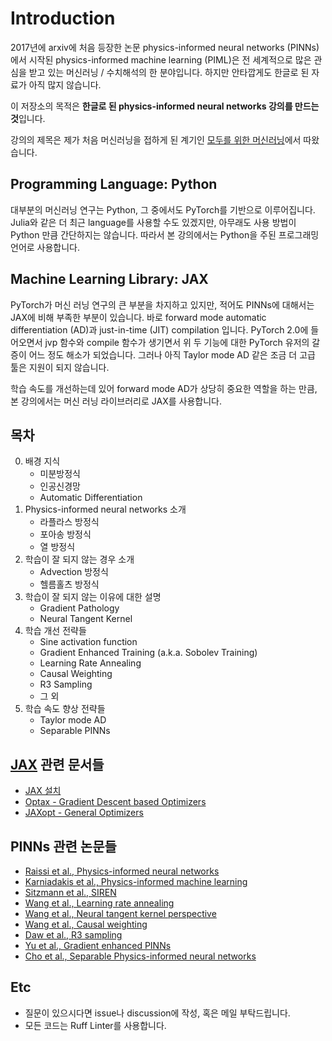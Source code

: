 # Introduction
2017년에 arxiv에 처음 등장한 논문 physics-informed neural networks (PINNs)에서 시작된 physics-informed machine learning (PIML)은 전 세계적으로 많은 관심을 받고 있는 머신러닝 / 수치해석의 한 분야입니다.
하지만 안타깝게도 한글로 된 자료가 아직 많지 않습니다.

이 저장소의 목적은 **한글로 된 physics-informed neural networks 강의를 만드는 것**입니다.

강의의 제목은 제가 처음 머신러닝을 접하게 된 계기인 [모두를 위한 머신러닝](https://hunkim.github.io/ml/)에서 따왔습니다.


## Programming Language: Python
대부분의 머신러닝 연구는 Python, 그 중에서도 PyTorch를 기반으로 이루어집니다.
Julia와 같은 더 최근 language를 사용할 수도 있겠지만, 아무래도 사용 방법이 Python 만큼 간단하지는 않습니다.
따라서 본 강의에서는 Python을 주된 프로그래밍 언어로 사용합니다.


## Machine Learning Library: JAX
PyTorch가 머신 러닝 연구의 큰 부분을 차지하고 있지만, 적어도 PINNs에 대해서는 JAX에 비해 부족한 부분이 있습니다.
바로 forward mode automatic differentiation (AD)과 just-in-time (JIT) compilation 입니다.
PyTorch 2.0에 들어오면서 jvp 함수와 compile 함수가 생기면서 위 두 기능에 대한 PyTorch 유저의 갈증이 어느 정도 해소가 되었습니다.
그러나 아직 Taylor mode AD 같은 조금 더 고급 툴은 지원이 되지 않습니다.

학습 속도를 개선하는데 있어 forward mode AD가 상당히 중요한 역할을 하는 만큼, 본 강의에서는 머신 러닝 라이브러리로 JAX를 사용합니다.


## 목차
0. 배경 지식
    - 미분방정식
    - 인공신경망
    - Automatic Differentiation 
1. Physics-informed neural networks 소개
    - 라플라스 방정식
    - 포아송 방정식
    - 열 방정식
2. 학습이 잘 되지 않는 경우 소개
    - Advection 방정식
    - 헬름홀츠 방정식
3. 학습이 잘 되지 않는 이유에 대한 설명
    - Gradient Pathology
    - Neural Tangent Kernel
4. 학습 개선 전략들
    - Sine activation function
    - Gradient Enhanced Training (a.k.a. Sobolev Training)
    - Learning Rate Annealing
    - Causal Weighting
    - R3 Sampling
    - 그 외
5. 학습 속도 향상 전략들
    - Taylor mode AD
    - Separable PINNs


## [JAX](https://jax.readthedocs.io/en/latest/index.html) 관련 문서들
- [JAX 설치](https://jax.readthedocs.io/en/latest/installation.html)
- [Optax - Gradient Descent based Optimizers](https://optax.readthedocs.io/en/latest/)
- [JAXopt - General Optimizers](https://jaxopt.github.io/stable/index.html)


## PINNs 관련 논문들
- [Raissi et al., Physics-informed neural networks](https://www.sciencedirect.com/science/article/pii/S0021999118307125)
- [Karniadakis et al., Physics-informed machine learning](https://www.nature.com/articles/s42254-021-00314-5)
- [Sitzmann et al., SIREN](https://proceedings.neurips.cc/paper/2020/hash/53c04118df112c13a8c34b38343b9c10-Abstract.html)
- [Wang et al., Learning rate annealing](https://epubs.siam.org/doi/abs/10.1137/20M1318043)
- [Wang et al., Neural tangent kernel perspective](https://www.sciencedirect.com/science/article/pii/S002199912100663X)
- [Wang et al., Causal weighting](https://www.sciencedirect.com/science/article/pii/S0045782524000690)
- [Daw et al., R3 sampling](https://openreview.net/forum?id=Jzliv-bxZla)
- [Yu et al., Gradient enhanced PINNs](https://www.sciencedirect.com/science/article/pii/S0045782522001438)
- [Cho et al., Separable Physics-informed neural networks](https://proceedings.neurips.cc/paper_files/paper/2023/hash/4af827e7d0b7bdae6097d44977e87534-Abstract-Conference.html)


## Etc
- 질문이 있으시다면 issue나 discussion에 작성, 혹은 메일 부탁드립니다.
- 모든 코드는 Ruff Linter를 사용합니다.